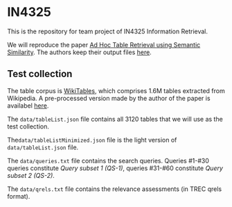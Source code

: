 # IN4325
This is the repository for team project of IN4325 Information Retrieval.

We will reproduce the paper [Ad Hoc Table Retrieval using Semantic Similarity](https://arxiv.org/pdf/1802.06159.pdf). The authors keep their output files [here](https://github.com/RUKAIYIN/www2018-table).

## Test collection

The table corpus is [WikiTables](http://websail-fe.cs.northwestern.edu/TabEL/), which comprises 1.6M tables extracted from Wikipedia. A pre-processed version made by the author of the paper is availabel [here](http://iai.group/downloads/smart_table/WP_tables.zip).

The `data/tableList.json` file contains all 3120 tables that we will use as the test collection.

The`data/tableListMinimized.json` file is the light version of `data/tableList.json` file.

The `data/queries.txt` file contains the search queries. Queries #1-#30 queries constitute *Query subset 1 (QS-1)*, queries #31-#60 constitute *Query subset 2 (QS-2)*.

The `data/qrels.txt` file contains the relevance assessments (in TREC qrels format).  

